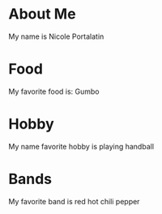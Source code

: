 # About Me
My name is Nicole Portalatin

# Food 
My favorite food is: Gumbo 

# Hobby
My name favorite hobby is playing handball 

# Bands 
My favorite band is red hot chili pepper 